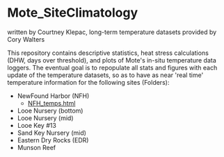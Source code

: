 # Mote_SiteClimatology
written by Courtney Klepac, long-term temperature datasets provided by Cory Walters

This repository contains descriptive statistics, heat stress calculations (DHW, days over threshold), and plots of Mote's in-situ temperature data loggers. The eventual goal is to repopulate all stats and figures with each update of the temperature datasets, so as to have as near 'real time' temperature information for the following sites (Folders):

- NewFound Harbor (NFH)
  - [NFH_temps.html](file:///Users/courtneyk/Dropbox/My%20Mac%20(BIOL68D8)/Documents/MOTE/NFH/Mote_SiteClimatology/HOBO-testplot.html)
- Looe Nursery (bottom)
- Looe Nursery (mid)
- Looe Key #13
- Sand Key Nursery (mid)
- Eastern Dry Rocks (EDR)
- Munson Reef


